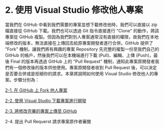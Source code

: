 # 2. 使用 Visual Studio 修改他人專案

當我們在 GitHub 中看到我們需要的專案並想下載修改他時，我們可以直接以 zip 檔直接從 GitHub 下載。我們也可以透過 Git 指令直接進行 "Clone" 的動作，將該專案從 GitHub 複製。但因為我們對別人專案通常沒有直接的權限，故我們在本地端修改的版本，無法直接在上傳回去給原專案開發者進行合併。GitHub 提供了 "Fork" 機制，讓我們將有興趣的專案 Repository 先完整的複製一份至我們自己的 GitHub 的帳戶，然後我們可以在本機端進行下載 \(Pull\)、編輯、上傳 \(Push\)，最後 Final 的版本再透過 GitHub 上的 "Pull Request" 機制，通知此專案原開發者我們有一個修改後的版本供他使用。專案原開發者收到 Pull Request 後，可以決定是否要合併或是拒絕你的請求。本章將說明如何使用 Visual Studio 修改他人的專案。步驟分別為：

[2-1. 在 GitHub 上 Fork 他人專案](/chapter2/ch2-1.md)

[2-2. 使用 Visual Studio 下載專案進行開發](/chapter2/ch2-2.md)

[2-3. 將修改完畢的專案上傳至 GitHub](/chapter2/ch2-3.md)

2-4. 提出 Pull Requerst 請求專案原作者審閱

